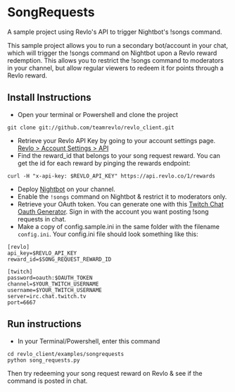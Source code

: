 # SongRequests

A sample project using Revlo's API to trigger Nightbot's !songs command. 

This sample project allows you to run a secondary bot/account in your chat, which will trigger the !songs command on Nightbot upon a Revlo reward redemption. This allows you to restrict the !songs command to moderators in your channel, but allow regular viewers to redeem it for points through a Revlo reward. 

## Install Instructions

* Open your terminal or Powershell and clone the project
```
git clone git://github.com/teamrevlo/revlo_client.git
```
* Retrieve your Revlo API Key by going to your account settings page.  [Revlo > Account Settings > API](https://www.revlo.co/settings/api)
* Find the reward\_id that belongs to your song request reward. You can get the id for each reward by pinging the rewards endpoint: 
```
curl -H "x-api-key: $REVLO_API_KEY" https://api.revlo.co/1/rewards
```
* Deploy [Nightbot](https://beta.nightbot.tv) on your channel.
* Enable the `!songs` command on Nightbot & restrict it to moderators only. 
* Retrieve your OAuth token. You can generate one with this [Twitch Chat Oauth Generator](http://twitchapps.com/tmi/). Sign in with the account you want posting !song requests in chat.
* Make a copy of config.sample.ini in the same folder with the filename `config.ini`. Your config.ini file should look something like this:
```
[revlo]
api_key=$REVLO_API_KEY
reward_id=$SONG_REQUEST_REWARD_ID

[twitch]
password=oauth:$OAUTH_TOKEN
channel=$YOUR_TWITCH_USERNAME
username=$YOUR_TWITCH_USERNAME
server=irc.chat.twitch.tv
port=6667
```

## Run instructions

* In your Terminal/Powershell, enter this command
```
cd revlo_client/examples/songrequests
python song_requests.py
```

Then try redeeming your song request reward on Revlo & see if the command is posted in chat. 

